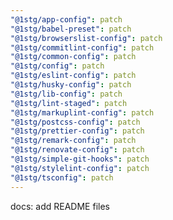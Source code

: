 ```yaml
---
"@1stg/app-config": patch
"@1stg/babel-preset": patch
"@1stg/browserslist-config": patch
"@1stg/commitlint-config": patch
"@1stg/common-config": patch
"@1stg/config": patch
"@1stg/eslint-config": patch
"@1stg/husky-config": patch
"@1stg/lib-config": patch
"@1stg/lint-staged": patch
"@1stg/markuplint-config": patch
"@1stg/postcss-config": patch
"@1stg/prettier-config": patch
"@1stg/remark-config": patch
"@1stg/renovate-config": patch
"@1stg/simple-git-hooks": patch
"@1stg/stylelint-config": patch
"@1stg/tsconfig": patch
---
```


docs: add README files
